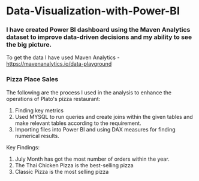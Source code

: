 # Data-Visualization-with-Power-BI
### I have created Power BI dashboard using the Maven Analytics dataset to improve data-driven decisions and my ability to see the big picture.

To get the data I have used Maven Analytics - https://mavenanalytics.io/data-playground 

### Pizza Place Sales

The following are the process I used in the analysis to enhance the operations of Plato's pizza restaurant:
1. Finding key metrics
2. Used MYSQL to run queries and create joins within the given tables and make relevant tables according to the requirement.
3. Importing files into Power BI and using DAX measures for finding numerical results.

Key Findings:
1. July Month has got the most number of orders within the year.
2. The Thai Chicken Pizza is the best-selling pizza
3. Classic Pizza is the most selling pizza

